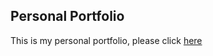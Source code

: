 ## Personal Portfolio

This is my personal portfolio, please click [here](https://ziweiwang.herokuapp.com/)
